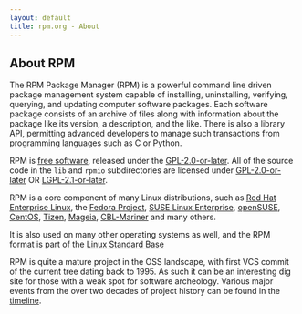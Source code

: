 ```yaml
---
layout: default
title: rpm.org - About
---
```


## About RPM

The RPM Package Manager (RPM) is a powerful command line driven package management system capable of installing, uninstalling, verifying, querying, and updating computer software packages. Each software package consists of an archive of files along with information about the package like its version, a description, and the like. There is also a library API, permitting advanced developers to manage such transactions from programming languages such as C or Python.

RPM is [free software](https://www.gnu.org/philosophy/free-sw.html), released under the [GPL-2.0-or-later](https://spdx.org/licenses/GPL-2.0-or-later.html). All of the source code in the `lib` and `rpmio` subdirectories are licensed under [GPL-2.0-or-later](https://spdx.org/licenses/GPL-2.0-or-later.html) OR [LGPL-2.1-or-later](https://spdx.org/licenses/LGPL-2.1-or-later.html).

RPM is a core component of many Linux distributions, such as [Red Hat Enterprise Linux](https://www.redhat.com/rhel/), the [Fedora Project](https://fedoraproject.org/), [SUSE Linux Enterprise](https://www.suse.com/), [openSUSE](https://opensuse.org/), [CentOS](https://centos.org/), [Tizen](https://www.tizen.org/), [Mageia](https://mageia.org/), [CBL-Mariner](https://github.com/microsoft/CBL-Mariner) and many others.

It is also used on many other operating systems as well, and the RPM format is part of the [Linux Standard Base](https://refspecs.linuxfoundation.org/lsb.shtml)

RPM is quite a mature project in the OSS landscape, with first VCS
commit of the current tree dating back to 1995. As such it can be
an interesting dig site for those with a weak spot for software
archeology. Various major events from the over two decades of
project history can be found in the [timeline](timeline.html).
